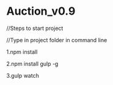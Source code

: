 # Auction_v0.9

//Steps to start project

//Type in project folder in command line


1.npm install

2.npm install gulp -g

3.gulp watch
